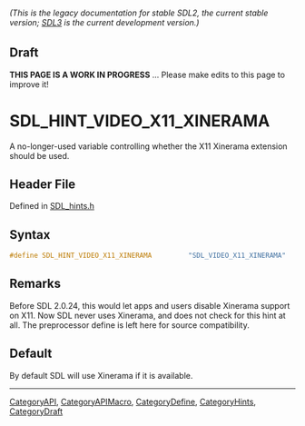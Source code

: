 ###### (This is the legacy documentation for stable SDL2, the current stable version; [SDL3](https://wiki.libsdl.org/SDL3/) is the current development version.)

## Draft

**THIS PAGE IS A WORK IN PROGRESS** ... Please make edits to this page to improve it!


<!-- #*^*^*^*^*See https://wiki.libsdl.org/SGEnumerations for details on editing this page*^*^*^*^* -->
# SDL_HINT_VIDEO_X11_XINERAMA

A no-longer-used variable controlling whether the X11 Xinerama extension should be used.

## Header File

Defined in [SDL_hints.h](https://github.com/libsdl-org/SDL/blob/SDL2/include/SDL_hints.h)

## Syntax

```c
#define SDL_HINT_VIDEO_X11_XINERAMA         "SDL_VIDEO_X11_XINERAMA"
```

## Remarks

Before SDL 2.0.24, this would let apps and users disable Xinerama support
on X11. Now SDL never uses Xinerama, and does not check for this hint at
all. The preprocessor define is left here for source compatibility.

## Default

By default SDL will use Xinerama if it is available.

----
[CategoryAPI](CategoryAPI), [CategoryAPIMacro](CategoryAPIMacro), [CategoryDefine](CategoryDefine), [CategoryHints](CategoryHints), [CategoryDraft](CategoryDraft)
<!-- #See the Style Guide for instructions on editing the footer. -->


